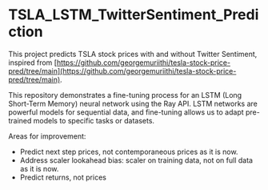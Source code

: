 # TSLA_LSTM_TwitterSentiment_Prediction

This project predicts TSLA stock prices with and without Twitter Sentiment, inspired from [https://github.com/georgemuriithi/tesla-stock-price-pred/tree/main](https://github.com/georgemuriithi/tesla-stock-price-pred/tree/main).

This repository demonstrates a fine-tuning process for an LSTM (Long Short-Term Memory) neural network using the Ray API. LSTM networks are powerful models for sequential data, and fine-tuning allows us to adapt pre-trained models to specific tasks or datasets.

Areas for improvement:

* Predict next step prices, not contemporaneous prices as it is now.
* Address scaler lookahead bias: scaler on training data, not on full data as it is now.
* Predict returns, not prices
